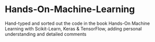 # Hands-On-Machine-Learning
Hand-typed and sorted out the code in the book Hands-On Machine Learning with Scikit-Learn, Keras &amp; TensorFlow, adding personal understanding and detailed comments
